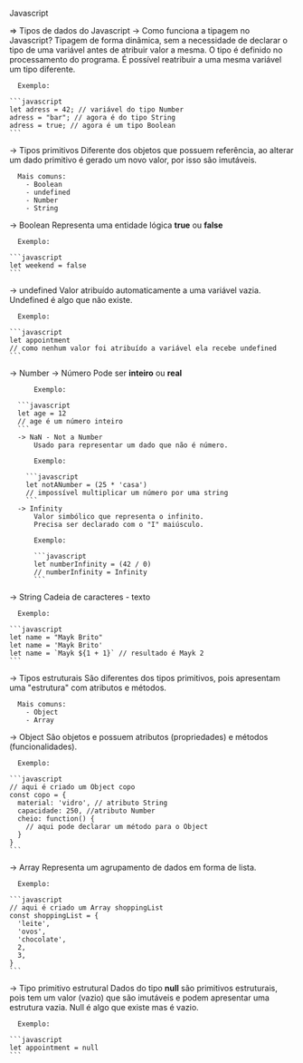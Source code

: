 Javascript

=> Tipos de dados do Javascript
 -> Como funciona a tipagem no Javascript?
      Tipagem de forma dinâmica, sem a necessidade de declarar o tipo de uma variável antes de atribuir valor a mesma. O tipo é definido no processamento do programa.
      É possível reatribuir a uma mesma variável um tipo diferente.

      Exemplo:

    ```javascript
    let adress = 42; // variável do tipo Number
    adress = "bar"; // agora é do tipo String
    adress = true; // agora é um tipo Boolean
    ```

  -> Tipos primitivos
      Diferente dos objetos que possuem referência, ao alterar um dado primitivo é gerado um novo valor, por isso são imutáveis. 

      Mais comuns:
        - Boolean
        - undefined
        - Number
        - String
  
  -> Boolean
      Representa uma entidade lógica **true** ou **false**

      Exemplo:

    ```javascript
    let weekend = false
    ```
  -> undefined 
      Valor atribuído automaticamente a uma variável vazia.
      Undefined é algo que não existe.

      Exemplo:

    ```javascript
    let appointment
    // como nenhum valor foi atribuído a variável ela recebe undefined
    ```
  -> Number
      -> Número
          Pode ser **inteiro** ou **real**

          Exemplo:

      ```javascript
      let age = 12
      // age é um número inteiro
      ```
      -> NaN - Not a Number
          Usado para representar um dado que não é número.

          Exemplo:

        ```javascript
        let notANumber = (25 * 'casa')
        // impossível multiplicar um número por uma string
        ```
      -> Infinity
          Valor simbólico que representa o infinito.
          Precisa ser declarado com o "I" maiúsculo.

          Exemplo:

          ```javascript
          let numberInfinity = (42 / 0)
          // numberInfinity = Infinity
          ```
  -> String
      Cadeia de caracteres - texto

      Exemplo:

    ```javascript
    let name = "Mayk Brito"
    let name = 'Mayk Brito'
    let name = `Mayk ${1 + 1}` // resultado é Mayk 2
    ```
  -> Tipos estruturais
      São diferentes dos tipos primitivos, pois apresentam uma "estrutura" com atributos e métodos.

      Mais comuns:
        - Object
        - Array

  -> Object
      São objetos e possuem atributos (propriedades) e métodos (funcionalidades).

      Exemplo:

    ```javascript
    // aqui é criado um Object copo
    const copo = {
      material: 'vidro', // atributo String
      capacidade: 250, //atributo Number
      cheio: function() {
        // aqui pode declarar um método para o Object
      }
    }
    ```
  -> Array
      Representa um agrupamento de dados em forma de lista.

      Exemplo:

    ```javascript
    // aqui é criado um Array shoppingList
    const shoppingList = {
      'leite',
      'ovos',
      'chocolate',
      2,
      3,
    }
    ```
  -> Tipo primitivo estrutural
      Dados do tipo **null** são primitivos estruturais, pois tem um valor (vazio) que são imutáveis e podem apresentar uma estrutura vazia.
      Null é algo que existe mas é vazio.

      Exemplo:

    ```javascript
    let appointment = null
    ```